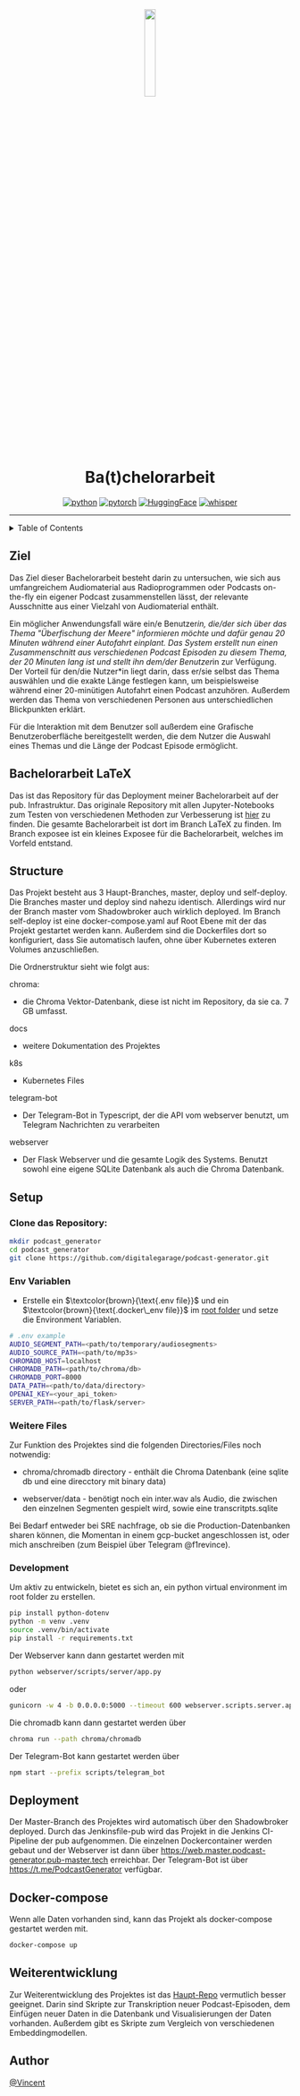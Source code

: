 <div align="center">

  <img src="assets/docs/docs_images/logo.png" width="20%" height="20%">
  
  # Ba(t)chelorarbeit


[![python][python-shield]][python-url]
[![pytorch][pytorch-shield]][pytorch-url]
[![HuggingFace][HuggingFace-shield]][HuggingFace-url]
[![whisper][whisper-shield]][whisper-url]

</div>

---

<details>
<summary>Table of Contents</summary>

- [Ziel](#ziel)
- [LaTeX](#bachelorarbeit-latex)
- [Projekt Struktur](#structure)
- [Setup](#setup)
- [Deployment](#deployment)
- [Docker-compose](#docker-compose)
- [Weiterentwicklung](#weiterentwicklung)

</details>

## Ziel

Das Ziel dieser Bachelorarbeit besteht darin zu untersuchen, wie sich aus umfangreichem Audiomaterial aus Radioprogrammen oder Podcasts on-the-fly ein eigener Podcast zusammenstellen lässt, der relevante Ausschnitte aus einer Vielzahl von Audiomaterial enthält.

Ein möglicher Anwendungsfall wäre ein/e Benutzer*in, die/der sich über das Thema "Überfischung der Meere" informieren möchte und dafür genau 20 Minuten während einer Autofahrt einplant. 
Das System erstellt nun einen Zusammenschnitt aus verschiedenen Podcast Episoden zu diesem Thema, der 20 Minuten lang ist und stellt ihn dem/der Benutzer*in zur Verfügung. 
Der Vorteil für den/die Nutzer*in liegt darin, dass er/sie selbst das Thema auswählen und die exakte Länge festlegen kann, um beispielsweise während einer 20-minütigen Autofahrt einen Podcast anzuhören. 
Außerdem werden das Thema von verschiedenen Personen aus unterschiedlichen Blickpunkten erklärt. 

Für die Interaktion mit dem Benutzer soll außerdem eine Grafische Benutzeroberfläche bereitgestellt werden, die dem Nutzer die Auswahl eines Themas und die Länge der Podcast Episode ermöglicht.


## Bachelorarbeit LaTeX

Das ist das Repository für das Deployment meiner Bachelorarbeit auf der pub. Infrastruktur.
Das originale Repository mit allen Jupyter-Notebooks zum Testen von verschiedenen Methoden zur Verbesserung ist [hier](https://github.com/Firevince/Batchelorarbeit) zu finden.
Die gesamte Bachelorarbeit ist dort im Branch LaTeX zu finden.
Im Branch exposee ist ein kleines Exposee für die Bachelorarbeit, welches im Vorfeld entstand.


## Structure

Das Projekt besteht aus 3 Haupt-Branches, master, deploy und self-deploy.
Die Branches master und deploy sind nahezu identisch. 
Allerdings wird nur der Branch master vom Shadowbroker auch wirklich deployed.
Im Branch self-deploy ist eine docker-compose.yaml auf Root Ebene mit der das Projekt gestartet werden kann.
Außerdem sind die Dockerfiles dort so konfiguriert, dass Sie automatisch laufen, ohne über Kubernetes exteren Volumes anzuschließen.


Die Ordnerstruktur sieht wie folgt aus: 

chroma:
- die Chroma Vektor-Datenbank, diese ist nicht im Repository, da sie ca. 7 GB umfasst. 

docs
- weitere Dokumentation des Projektes

k8s
- Kubernetes Files 

telegram-bot
- Der Telegram-Bot in Typescript, der die API vom webserver benutzt, um Telegram Nachrichten zu verarbeiten

webserver
- Der Flask Webserver und die gesamte Logik des Systems. Benutzt sowohl eine eigene SQLite Datenbank als auch die Chroma Datenbank. 



## Setup 

### Clone das Repository:

```sh
mkdir podcast_generator
cd podcast_generator
git clone https://github.com/digitalegarage/podcast-generator.git
```

### Env Variablen

- Erstelle ein $\textcolor{brown}{\text{.env file}}$ und ein $\textcolor{brown}{\text{.docker\_env file}}$ im [root folder](/) und setze die Environment Variablen.

```sh
# .env example
AUDIO_SEGMENT_PATH=<path/to/temporary/audiosegments>
AUDIO_SOURCE_PATH=<path/to/mp3s>
CHROMADB_HOST=localhost
CHROMADB_PATH=<path/to/chroma/db>
CHROMADB_PORT=8000
DATA_PATH=<path/to/data/directory>
OPENAI_KEY=<your_api_token> 
SERVER_PATH=<path/to/flask/server>
```

### Weitere Files

Zur Funktion des Projektes sind die folgenden Directories/Files noch notwendig:

- chroma/chromadb directory - enthält die Chroma Datenbank (eine sqlite db und eine direcctory mit binary data)

- webserver/data - benötigt noch ein inter.wav als Audio, die zwischen den einzelnen Segmenten gespielt wird, sowie eine transcritpts.sqlite 

Bei Bedarf entweder bei SRE nachfrage, ob sie die Production-Datenbanken sharen können, die Momentan in einem gcp-bucket angeschlossen ist, oder mich anschreiben (zum Beispiel über Telegram @f1revince).

### Development 

Um aktiv zu entwickeln, bietet es sich an, ein python virtual environment im root folder zu erstellen.
```sh
pip install python-dotenv 
python -m venv .venv
source .venv/bin/activate
pip install -r requirements.txt
```

Der Webserver kann dann gestartet werden mit 
```sh
python webserver/scripts/server/app.py
```
oder 
```sh
gunicorn -w 4 -b 0.0.0.0:5000 --timeout 600 webserver.scripts.server.app:app
```
Die chromadb kann dann gestartet werden über 
```sh
chroma run --path chroma/chromadb 
```
Der Telegram-Bot kann gestartet werden über 
```sh
npm start --prefix scripts/telegram_bot
```




## Deployment

Der Master-Branch des Projektes wird automatisch über den Shadowbroker deployed. 
Durch das Jenkinsfile-pub wird das Projekt in die Jenkins CI-Pipeline der pub aufgenommen.
Die einzelnen Dockercontainer werden gebaut und der Webserver ist dann über 
https://web.master.podcast-generator.pub-master.tech erreichbar.
Der Telegram-Bot ist über https://t.me/PodcastGenerator verfügbar.


## Docker-compose


Wenn alle Daten vorhanden sind, kann das Projekt als docker-compose gestartet werden mit.

```sh
docker-compose up
```

## Weiterentwicklung

Zur Weiterentwicklung des Projektes ist das [Haupt-Repo](https://github.com/Firevince/Batchelorarbeit) vermutlich besser geeignet.
Darin sind Skripte zur Transkription neuer Podcast-Episoden, dem Einfügen neuer Daten in die Datenbank und Visualisierungen der Daten vorhanden.
Außerdem gibt es Skripte zum Vergleich von verschiedenen Embeddingmodellen.


## Author

[@Vincent](https://github.com/firevince)


<!-- MARKDOWN LINKS & IMAGES -->
<!-- https://www.markdownguide.org/basic-syntax/#reference-style-links -->
<!-- https://shields.io/badges (Bagde generator) -->
<!-- https://github.com/Ileriayo/markdown-badges -->
[python-shield]: https://img.shields.io/badge/Python-3.9-3776AB.svg?style=flat&logo=python&logoColor=white
[python-url]: https://www.python.org

[pytorch-shield]: https://img.shields.io/badge/PyTorch-latest-EE4C2C.svg?style=flat&logo=pytorch
[pytorch-url]:https://pytorch.org

[HuggingFace-shield]: https://img.shields.io/badge/%F0%9F%A4%97%20Hugging%20Face-latest-orange
[HuggingFace-url]: https://huggingface.co/

[whisper-shield]: https://img.shields.io/badge/Whisper-74aa9c?logo=openai&logoColor=white
[whisper-url]: https://github.com/openai/whisper
